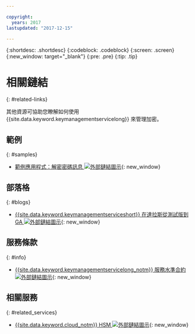 ```yaml
---

copyright:
  years: 2017
lastupdated: "2017-12-15"

---
```


{:shortdesc: .shortdesc}
{:codeblock: .codeblock}
{:screen: .screen}
{:new_window: target="_blank"}
{:pre: .pre}
{:tip: .tip}

# 相關鏈結
{: #related-links}

其他資源可協助您瞭解如何使用 {{site.data.keyword.keymanagementservicelong}} 來管理加密。

## 範例
{: #samples}

- [範例應用程式：解密密碼訊息 ![外部鏈結圖示](../../icons/launch-glyph.svg "外部鏈結圖示")](https://github.com/IBM-Bluemix/key-protect-helloworld-python){: new_window}

## 部落格
{: #blogs}

- [{{site.data.keyword.keymanagementserviceshort}} 在達拉斯從測試版到 GA ![外部鏈結圖示](../../icons/launch-glyph.svg "外部鏈結圖示")](https://www.ibm.com/blogs/bluemix/2016/12/dallas-key-protect-ga/){: new_window}

## 服務條款
{: #info}

- [{{site.data.keyword.keymanagementservicelong_notm}} 服務水準合約 ![外部鏈結圖示](../../icons/launch-glyph.svg "外部鏈結圖示")](http://www-03.ibm.com/software/sla/sladb.nsf/sla/bm-7603-01){: new_window}

## 相關服務
{: #related_services}

- [{{site.data.keyword.cloud_notm}} HSM ![外部鏈結圖示](../../icons/launch-glyph.svg "外部鏈結圖示")](https://www.ibm.com/cloud/hardware-security-module){: new_window}

